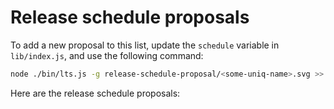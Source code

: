# Release schedule proposals

To add a new proposal to this list, update the `schedule` variable in `lib/index.js`, and use the following command:

```sh
node ./bin/lts.js -g release-schedule-proposal/<some-uniq-name>.svg >> release-schedule-proposal/README.md
```

Here are the release schedule proposals:
